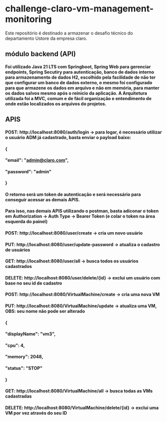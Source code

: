 # challenge-claro-vm-management-monitoring
Este repositório é destinado a armazenar o desafio técnico do departamento Ustore da empresa claro.


## módulo backend (API)
#### Foi utilizado Java 21 LTS com Springboot, Spring Web para gerenciar endpoints, Spring Secutiry para autenticação, banco de dados interno para armazenamento de dados H2, escolhido pela facilidade de não ter que configurar um banco de dados externo, o mesmo foi configurado para que armazene os dados em arquivo e não em memória, para manter os dados salvos mesmo após o reinicio da aplicação. A Arquitetura utilizada foi a MVC, comum e de fácil organização e entendimento de onde estão localizados os arquivos do projetos.

## APIS
#### POST: http://localhost:8080/auth/login -> para logar, é necessário utilizar o usuário ADM já cadastrado, basta enviar o payload baixo:

#### {
####    "email": "admin@claro.com",
####    "password": "admin"
#### }

#### O retorno será um token de autenticação e será necessário para conseguir acessar as demais APIS.
#### Para isso, nas demais APIS utilizando o postman, basta adiconar o token em Authorization -> Auth Type -> Bearer Token (e colar o token na área esquerda do painel)

#### POST: http://localhost:8080/user/create -> cria um novo usuário
#### PUT: http://localhost:8080/user/update-password -> atualiza o cadastro de usuários
#### GET: http://localhost:8080/user/all -> busca todos os usuários cadastrados
#### DELETE: http://localhost:8080/user/delete/{id} -> exclui um usuário com base no seu id de cadastro

#### POST: http://localhost:8080/VirtualMachine/create -> cria uma nova VM
#### PUT: http://localhost:8080/VirtualMachine/update -> atualiza uma VM, OBS: seu nome não pode ser alterado
#### {
#### "displayName": "vm3",
#### "cpu": 4,
#### "memory": 2048,
#### "status": "STOP"
#### }
#### GET: http://localhost:8080/VirtualMachine/all -> busca todas as VMs cadastradas
#### DELETE: http://localhost:8080/VirtualMachine/delete/{id} -> exclui uma VM por vez através do seu ID